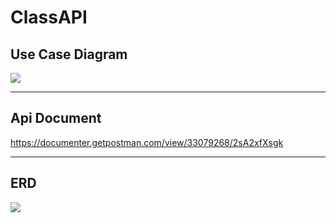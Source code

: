 # ClassAPI

## Use Case Diagram

![](/Users/aper/Desktop/homework/ClassAPI/src/main/resources/static/ClassAPI.drawio.svg)

---

## Api Document

https://documenter.getpostman.com/view/33079268/2sA2xfXsgk

---
## ERD
![](/Users/aper/Desktop/homework/ClassAPI/src/main/resources/static/classERD.png)
